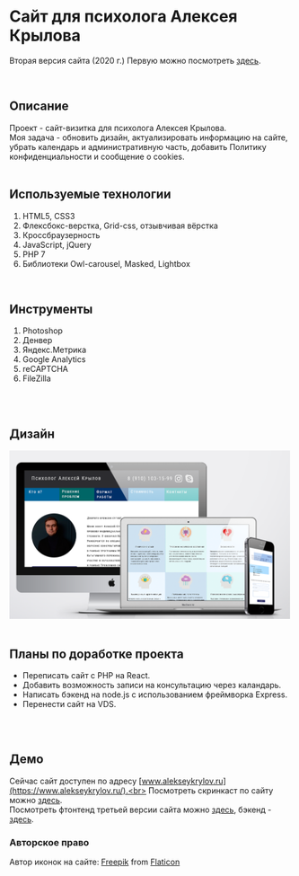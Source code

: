 # Сайт для психолога Алексея Крылова
Вторая версия сайта (2020 г.) Первую можно посмотреть [здесь](https://github.com/IVKrylova/psychologist-Krylov_version1).

<br>

## Описание
Проект - сайт-визитка для психолога Алексея Крылова.<br>
Моя задача - обновить дизайн, актуализировать информацию на сайте, убрать календарь и административную часть, добавить Политику конфиденциальности и сообщение о cookies.<br>
<br>

## Используемые технологии
1. HTML5, CSS3
2. Флексбокс-верстка, Grid-css, oтзывчивая вёрстка
3. Кроссбраузерность
4. JavaScript, jQuery
5. PHP 7
6. Библиотеки Owl-carousel, Masked, Lightbox
<br>

## Инструменты
1. Photoshop
2. Денвер
3. Яндекс.Метрика
4. Google Analytics
5. reCAPTCHA
6. FileZilla
<br>
<br>

## Дизайн
<img src="./screenshots/desing.png" alt="Макеты для разных устройств" width=500 /><br>
<br>

## Планы по доработке проекта
* Переписать сайт с PHP на React.
* Добавить возможность записи на консультацию через каландарь.
* Написать бэкенд на node.js с использованием фреймворка Express.
* Перенести сайт на VDS.
<br>
<br>

## Демо
Сейчас сайт доступен по адресу [www.alekseykrylov.ru](https://www.alekseykrylov.ru/).<br>
Посмотреть скринкаст по сайту можно [здесь](https://youtu.be/0Z0gxhXNHv4).<br>
Посмотреть фтонтенд третьей версии сайта можно [здесь](https://github.com/IVKrylova/psychologist-krylov), бэкенд - [здесь](https://github.com/IVKrylova/psychologist-krylov-api).

### Авторское право
Автор иконок на сайте: [Freepik](https://www.freepik.com/) from [Flaticon](https://www.flaticon.com/)


